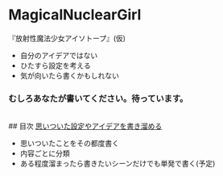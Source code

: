 # MagicalNuclearGirl
『放射性魔法少女アイソトープ』(仮)  
- 自分のアイデアではない  
- ひたすら設定を考える  
- 気が向いたら書くかもしれない
### むしろあなたが書いてください。待っています。
<br>## 目次
[思いついた設定やアイデアを書き溜める](/00アイデア出し.md)
- 思いついたことをその都度書く
- 内容ごとに分類
- ある程度溜まったら書きたいシーンだけでも単発で書く(予定)
